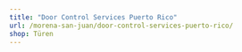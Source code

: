 ```yaml
---
title: "Door Control Services Puerto Rico"
url: /morena-san-juan/door-control-services-puerto-rico/
shop: Türen
---
```

